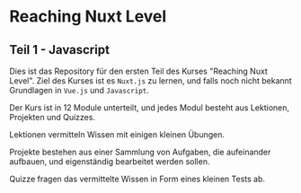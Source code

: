 # Reaching Nuxt Level
## Teil 1 - Javascript
Dies ist das Repository für den ersten Teil des Kurses "Reaching Nuxt Level".
Ziel des Kurses ist es `Nuxt.js` zu lernen, und falls noch nicht bekannt Grundlagen in `Vue.js` und `Javascript`.

Der Kurs ist in 12 Module unterteilt, und jedes Modul besteht aus Lektionen, Projekten und Quizzes.

Lektionen vermitteln Wissen mit einigen kleinen Übungen.

Projekte bestehen aus einer Sammlung von Aufgaben, die aufeinander aufbauen, und eigenständig bearbeitet werden sollen.

Quizze fragen das vermittelte Wissen in Form eines kleinen Tests ab.
